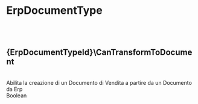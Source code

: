 # ErpDocumentType

<br><br> 

{ErpDocumentTypeId}\CanTransformToDocument 
---
<br> Abilita la creazione di un Documento di Vendita a partire da un Documento da Erp <br> 
Boolean <br> 
 <br>
<ul> 
</ul><br>

